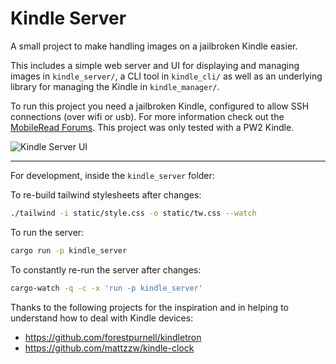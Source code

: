 # Kindle Server

A small project to make handling images on a jailbroken Kindle easier.

This includes a simple web server and UI for displaying and managing images in `kindle_server/`, a CLI tool in `kindle_cli/` as well as an underlying library for managing the Kindle in `kindle_manager/`.

To run this project you need a jailbroken Kindle, configured to allow SSH connections (over wifi or usb). For more information check out the [MobileRead Forums](https://www.mobileread.com/forums/showthread.php?t=320564). This project was only tested with a PW2 Kindle.

![Kindle Server UI](https://github.com/user-attachments/assets/d0a9d76d-494c-45ba-b956-5575b51752ce)

<!-- TODO: Adapt the Dockerfile to work with the newest changes -->
<!-- 
---

You will also need a computer acting as a server, here's how I run the docker container:

```bash
docker build kindle_server/ -t kindle_server
docker run -d -p 7070:8000 -v $SSH_AUTH_SOCK:/ssh-agent -e SSH_AUTH_SOCK=/ssh-agent -v ~/.ssh/id_ed25519:/root/.ssh/id_ed25519:ro -v ~/.ssh/known_hosts:/root/.ssh/known_hosts:ro --name kindle kindle_server
```

**Note:** This will copy your `id_ed25519` key to the container, and forward your ssh-agent to avoid having to input a passphrase inside the container as well, adapt the command to fit your needs. Depending on how your server is set-up you might need to manually login into it and unlock the ssh key before running the server.
-->
--- 

For development, inside the `kindle_server` folder:

To re-build tailwind stylesheets after changes:
```bash
./tailwind -i static/style.css -o static/tw.css --watch
```

To run the server:
```bash
cargo run -p kindle_server
```

To constantly re-run the server after changes:
```bash
cargo-watch -q -c -x 'run -p kindle_server'
```

Thanks to the following projects for the inspiration and in helping to understand how to deal with Kindle devices:

- https://github.com/forestpurnell/kindletron
- https://github.com/mattzzw/kindle-clock